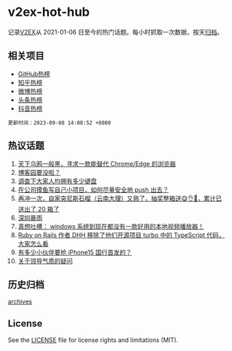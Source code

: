 # v2ex-hot-hub

 记录[V2EX](https://www.v2ex.com/)从 2021-01-06 日至今的热门话题。每小时抓取一次数据，按天[归档](archives)。
 
 ## 相关项目

- [GitHub热榜](https://github.com/lonnyzhang423/github-hot-hub)
- [知乎热榜](https://github.com/lonnyzhang423/zhihu-hot-hub)
- [微博热榜](https://github.com/lonnyzhang423/weibo-hot-hub)
- [头条热榜](https://github.com/lonnyzhang423/toutiao-hot-hub)
- [抖音热榜](https://github.com/lonnyzhang423/douyin-hot-hub)


 `更新时间：2023-09-08 14:08:52 +0800`

## 热议话题

1. [天下乌鸦一般黑，寻求一款能替代 Chrome/Edge 的浏览器](https://www.v2ex.com/t/971770)
1. [博客园要没啦？](https://www.v2ex.com/t/971719)
1. [调查下大家人均拥有多少键盘](https://www.v2ex.com/t/971961)
1. [在公司摸鱼写自己小项目，如何尽量安全地 push 出去？](https://www.v2ex.com/t/971896)
1. [再冲一次，自家突尼斯石榴（云南大理）又熟了，抽奖整箱送😋👌🧺，累计已送出了 20 箱了](https://www.v2ex.com/t/971992)
1. [深圳暴雨](https://www.v2ex.com/t/971923)
1. [真想吐槽： windows 系统到现在都没有一款好用的本地视频播放器！](https://www.v2ex.com/t/971842)
1. [Ruby on Rails 作者 DHH 移除了他们开源项目 turbo 中的 TypeScript 代码，大家怎么看](https://www.v2ex.com/t/971809)
1. [有多少小伙伴要抢 iPhone15 国行首发的？](https://www.v2ex.com/t/971846)
1. [关于领导气质的疑问](https://www.v2ex.com/t/971909)

## 历史归档

[archives](archives)

## License

See the [LICENSE](LICENSE) file for license rights and limitations (MIT).
